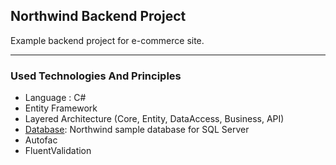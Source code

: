 ## Northwind Backend Project ## 

Example backend project for e-commerce site.

 - - - -

### Used Technologies And Principles ###
* Language : C#
* Entity Framework
* Layered Architecture (Core, Entity, DataAccess, Business, API)
* [Database](https://github.com/Microsoft/sql-server-samples/tree/master/samples/databases/northwind-pubs): Northwind sample database for SQL Server
* Autofac
* FluentValidation
